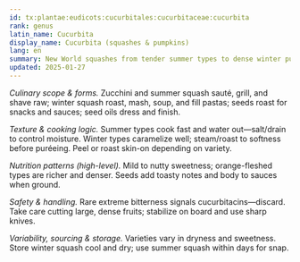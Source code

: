 ```yaml
---
id: tx:plantae:eudicots:cucurbitales:cucurbitaceae:cucurbita
rank: genus
latin_name: Cucurbita
display_name: Cucurbita (squashes & pumpkins)
lang: en
summary: New World squashes from tender summer types to dense winter pumpkins; eaten sautéed, roasted, braised, puréed, and as seeds and oils.
updated: 2025-01-27
---
```


_Culinary scope & forms._ Zucchini and summer squash sauté, grill, and shave raw; winter squash roast, mash, soup, and fill pastas; seeds roast for snacks and sauces; seed oils dress and finish.

_Texture & cooking logic._ Summer types cook fast and water out—salt/drain to control moisture. Winter types caramelize well; steam/roast to softness before puréeing. Peel or roast skin-on depending on variety.

_Nutrition patterns (high-level)._ Mild to nutty sweetness; orange-fleshed types are richer and denser. Seeds add toasty notes and body to sauces when ground.

_Safety & handling._ Rare extreme bitterness signals cucurbitacins—discard. Take care cutting large, dense fruits; stabilize on board and use sharp knives.

_Variability, sourcing & storage._ Varieties vary in dryness and sweetness. Store winter squash cool and dry; use summer squash within days for snap.
